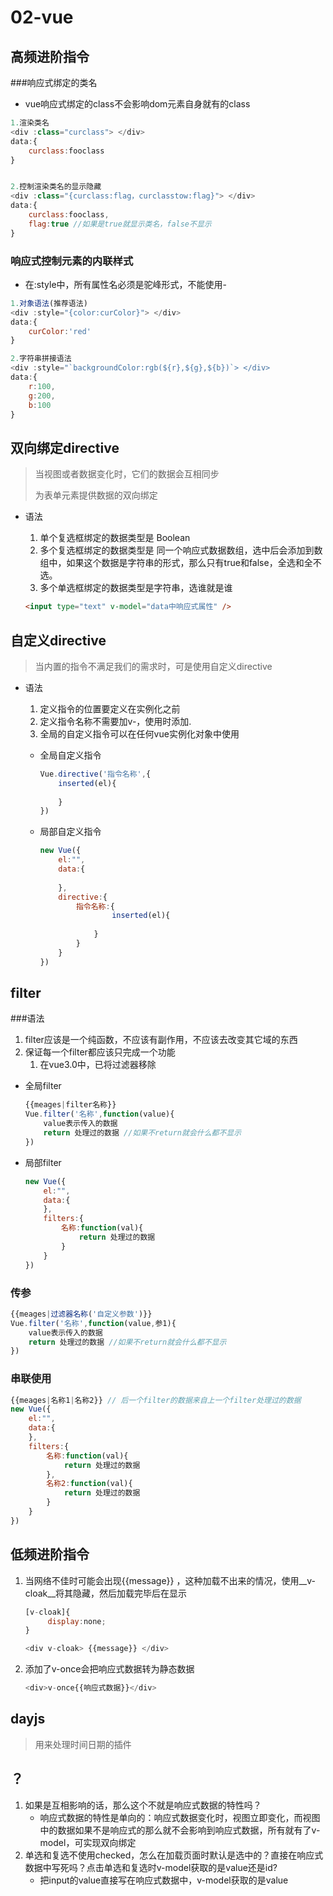 # 02-vue

## 高频进阶指令

###响应式绑定的类名

+ vue响应式绑定的class不会影响dom元素自身就有的class

```js
1.渲染类名
<div :class="curclass"> </div>
data:{
    curclass:fooclass
}


2.控制渲染类名的显示隐藏
<div :class="{curclass:flag，curclasstow:flag}"> </div>
data:{
    curclass:fooclass,
    flag:true //如果是true就显示类名，false不显示
}
```

### 响应式控制元素的内联样式

+ 在:style中，所有属性名必须是驼峰形式，不能使用-

```js
1.对象语法(推荐语法)
<div :style="{color:curColor}"> </div>
data:{
    curColor:'red'
}

2.字符串拼接语法
<div :style="`backgroundColor:rgb(${r},${g},${b})`> </div>
data:{
    r:100,
    g:200,
    b:100
}
```



## 双向绑定directive

> 当视图或者数据变化时，它们的数据会互相同步
>
> 为表单元素提供数据的双向绑定

+ 语法

  1. 单个复选框绑定的数据类型是  Boolean
  2. 多个复选框绑定的数据类型是  同一个响应式数据数组，选中后会添加到数组中，如果这个数据是字符串的形式，那么只有true和false，全选和全不选。
  3. 多个单选框绑定的数据类型是字符串，选谁就是谁

  ```html
  <input type="text" v-model="data中响应式属性" />
  ```



## 自定义directive

> 当内置的指令不满足我们的需求时，可是使用自定义directive

+ 语法

  1. 定义指令的位置要定义在实例化之前
  2. 定义指令名称不需要加v-，使用时添加.
  3. 全局的自定义指令可以在任何vue实例化对象中使用

  

  + 全局自定义指令

    ```js
    Vue.directive('指令名称',{
        inserted(el){
           
        }
    })
    ```

  + 局部自定义指令

    ```js
    new Vue({
        el:"",
        data:{
            
        },
        directive:{
            指令名称:{
                    inserted(el){
    				
                }
            }
        }  
    })
    ```

    

## filter

> 

###语法

1. filter应该是一个纯函数，不应该有副作用，不应该去改变其它域的东西
2. 保证每一个filter都应该只完成一个功能
   1. 在vue3.0中，已将过滤器移除



+ 全局filter

  ```js
  {{meages|filter名称}}
  Vue.filter('名称',function(value){
      value表示传入的数据
      return 处理过的数据 //如果不return就会什么都不显示
  })
  ```

+ 局部filter

  ```js
  new Vue({
      el:"",
      data:{
      },
      filters:{
          名称:function(val){
              return 处理过的数据
          }
      }
  })
  ```

### 传参

```js
{{meages|过滤器名称('自定义参数')}}
Vue.filter('名称',function(value,参1){
    value表示传入的数据
    return 处理过的数据 //如果不return就会什么都不显示
})
```

### 串联使用

```js
{{meages|名称1|名称2}} // 后一个filter的数据来自上一个filter处理过的数据
new Vue({
    el:"",
    data:{
    },
    filters:{
        名称:function(val){
            return 处理过的数据
        },
        名称2:function(val){
            return 处理过的数据
        }
    }
})
```



## 低频进阶指令

1. 当网络不佳时可能会出现{{message}} ，这种加载不出来的情况，使用__v-cloak__将其隐藏，然后加载完毕后在显示

   ```js
   [v-cloak]{
    	display:none;   
   }
   
   <div v-cloak> {{message}} </div>
   ```

2. 添加了v-once会把响应式数据转为静态数据

   ```js
   <div>v-once{{响应式数据}}</div>
   ```







## dayjs

> 用来处理时间日期的插件







## ？ 

1. 如果是互相影响的话，那么这个不就是响应式数据的特性吗？
   + 响应式数据的特性是单向的：响应式数据变化时，视图立即变化，而视图中的数据如果不是响应式的那么就不会影响到响应式数据，所有就有了v-model，可实现双向绑定
2. 单选和复选不使用checked，怎么在加载页面时默认是选中的？直接在响应式数据中写死吗？点击单选和复选时v-model获取的是value还是id?
   + 把input的value直接写在响应式数据中，v-model获取的是value